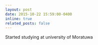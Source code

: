 ```yaml
---
layout: post
date: 2015-10-22 15:59:00-0400
inline: true
related_posts: false
---
```

Started studying at university of Moratuwa
